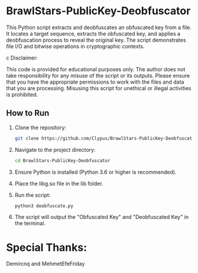 # BrawlStars-PublicKey-Deobfuscator
This Python script extracts and deobfuscates an obfuscated key from a file. It locates a target sequence, extracts the obfuscated key, and applies a deobfuscation process to reveal the original key. The script demonstrates file I/O and bitwise operations in cryptographic contexts.

c Disclaimer:

This code is provided for educational purposes only. The author does not take responsibility for any misuse of the script or its outputs. Please ensure that you have the appropriate permissions to work with the files and data that you are processing. Misusing this script for unethical or illegal activities is prohibited.

## How to Run

1. Clone the repository:
   ```bash
   git clone https://github.com/Clypus/BrawlStars-PublicKey-Deobfuscator.git
   ```
2. Navigate to the project directory:
   ```bash
   cd BrawlStars-PublicKey-Deobfuscator
   ```
3. Ensure Python is installed (Python 3.6 or higher is recommended).

4. Place the libg.so file in the lib folder.

5. Run the script:
   ```bash
   python3 deobfuscate.py
6. The script will output the "Obfuscated Key" and "Deobfuscated Key" in the terminal.
   
# Special Thanks:
Demircnq and MehmetEfeFriday


